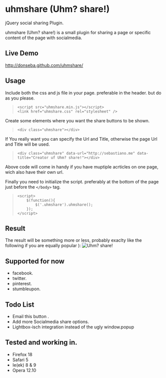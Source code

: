 uhmshare (Uhm? share!)
========

jQuery social sharing Plugin.

uhmshare (Uhm? share!) is a small plugin for sharing a page or specific content of the page with socialmedia. 

Live Demo
-------------
http://donseba.github.com/uhmshare/

Usage
-------------
Include both the css and js file in your page. preferable in the header. but do as you please.
>     <script src="uhmshare.min.js"></script>
>     <link href="uhmshare.css" rel="stylesheet" />

Create some elements where you want the share buttons to be shown.
>     <div class="uhmshare"></div>

If You really want you can specify the Url and Title, otherwise the page Url and Title will be used.
>     <div class="uhmshare" data-url="http://sebastiano.me" data-title="Creator uf Uhm? share!"></div>

Above code will come in handy if you have muptiple acrticles on one page, wich also have their own url.

Finally you need to initialize the script. preferably at the bottom of the page just before the <code>&lt;/body&gt;</code> tag.
>     <script>
>         $(function(){
>             $('.uhmshare').uhmshare();
>         });
>     </script>

Result 
-------------
The result will be something more or less, probably exaclty like the following if you are equally popular ):
![Uhm? share!](http://sebastiano.me/wp-content/uploads/2013/01/uhmshare.png)

Supported for now
-------------
+   facebook.
+   twitter.
+   pinterest.
+   stumbleupon.

Todo List
-------------
+   Email this button . 
+   Add more Socialmedia share options. 
+   Lightbox-isch integration instead of the ugly window.popup  

Tested and working in.
-------------
+   Firefox 18
+   Safari 5
+   Ie(ek) 8 & 9
+   Opera 12.10
